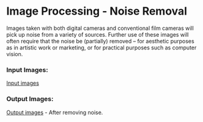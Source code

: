 # Image Processing - Noise Removal

Images taken with both digital cameras and conventional film cameras will pick up noise from a variety of sources. Further use of these images will often require that the noise be (partially) removed – for aesthetic purposes as in artistic work or marketing, or for practical purposes such as computer vision.<br>

### Input Images:
<a href="">Input images</a>

### Output Images:
<a href="">Output images</a> - After removing noise.